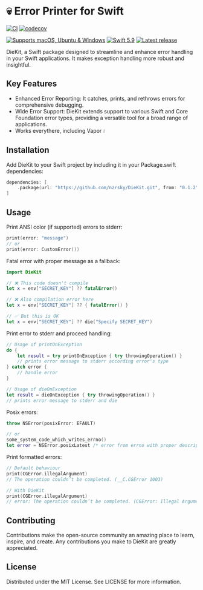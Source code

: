 # 💀 Error Printer for Swift

[![CI](https://github.com/nzrsky/DieKit/actions/workflows/build-test.yml/badge.svg)](https://github.com/nzrsky/DieKit/actions/workflows/build-test.yml?query=branch%3Amain+)
[![codecov](https://codecov.io/gh/nzrsky/DieKit/branch/master/graph/badge.svg)](https://codecov.io/gh/nzrsky/DieKit)

[![Supports macOS, Ubuntu & Windows](https://img.shields.io/badge/platform-macOS%20%7C%20Ubuntu%20%7C%20iOS%20%7C%20watchOS%20%7C%20tvOS%20%7C%20visionOS-lightgray)]()
[![Swift 5.9](https://img.shields.io/badge/Swift-5.9-F05138?logo=swift&logoColor=white)]()
[![Latest release](https://img.shields.io/github/v/release/nzrsky/DieKit?sort=semver)]()

DieKit, a Swift package designed to streamline and enhance error handling in your Swift applications. It makes exception handling more robust and insightful.

## Key Features
- Enhanced Error Reporting: It catches, prints, and rethrows errors for comprehensive debugging.
- Wide Error Support: DieKit extends support to various Swift and Core Foundation error types, providing a versatile tool for a broad range of applications.
- Works everythere, including Vapor 💧

## Installation
Add DieKit to your Swift project by including it in your Package.swift dependencies:

```swift
dependencies: [
    .package(url: "https://github.com/nzrsky/DieKit.git", from: "0.1.2")
]
```

## Usage

Print ANSI color (if supported) errors to stderr:
```swift
print(error: "message")
// or
print(error: CustomError())
```

Fatal error with proper message as a fallback:
```swift
import DieKit

// ❌ This code doesn't compile
let x = env["SECRET_KEY"] ?? fatalError()

// ❌ Also compilation error here
let x = env["SECRET_KEY"] ?? { fatalError() }

// ✅ But this is OK
let x = env["SECRET_KEY"] ?? die("Specify SECRET_KEY")
```

Print error to stderr and proceed handling:
```swift
// Usage of printOnException
do {
    let result = try printOnException { try throwingOperation() }
    // prints error message to stderr according error's type
} catch error {
    // handle error
}

// Usage of dieOnException
let result = dieOnException { try throwingOperation() }
// prints error message to stderr and die
```

Posix errors:
```swift
throw NSError(posixError: EFAULT)

// or
some_system_code_which_writes_errno() 
let error = NSError.posixLatest /* error from errno with proper description */
```

Print formatted errors:
```swift
// Default behaviour
print(CGError.illegalArgument)
// The operation couldn’t be completed. (__C.CGError 1003)

// With DieKit
print(CGError.illegalArgument)
// error: The operation couldn’t be completed. (CGError: Illegal Argument)
```

## Contributing
Contributions make the open-source community an amazing place to learn, inspire, and create. Any contributions you make to DieKit are greatly appreciated.

## License
Distributed under the MIT License. See LICENSE for more information.
